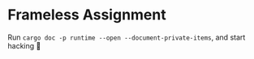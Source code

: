 # Frameless Assignment

Run `cargo doc -p runtime --open --document-private-items`, and start hacking 🚀
